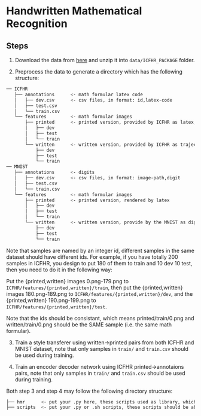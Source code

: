 # Handwritten Mathematical Recognition

## Steps

1. Download the data from [here](http://www.isical.ac.in/~crohme/ICFHR_package.zip) and unzip it into `data/ICFHR_PACKAGE` folder.

2. Preprocess the data to generate a directory which has the following structure:

```bash
── ICFHR 
   ├── annotations      <- math formular latex code
   │   ├── dev.csv      <- csv files, in format: id,latex-code
   │   ├── test.csv
   │   └── train.csv
   └── features         <- math formular images
       ├── printed      <- printed version, provided by ICFHR as latex, should be rendered by latex.
       │   ├── dev
       │   ├── test
       │   └── train
       └── written      <- written version, provided by ICFHR as trajectory, should be rendered by some scripts.
           ├── dev
           ├── test
           └── train
── MNIST 
   ├── annotations      <- digits
   │   ├── dev.csv      <- csv files, in format: image-path,digit
   │   ├── test.csv
   │   └── train.csv
   └── features         <- math formular images
       ├── printed      <- printed version, rendered by latex
       │   ├── dev
       │   ├── test
       │   └── train
       └── written      <- written version, provide by the MNIST as digit, should be rendered by latex.
           ├── dev
           ├── test
           └── train
```

Note that samples are named by an integer id, different samples in the same dataset should have different ids. 
For example, if you have totally 200 samples in ICFHR, you design to put 180 of them to train and 10 dev 10 test, then you need to do it in the following way:

Put the {printed,written} images 0.png-179.png to `ICFHR/features/{printed,written}/train`, 
then put the {printed,written} images 180.png-189.png to `ICFHR/features/{printed,written}/dev`,
and the {printed,written} 190.png-199.png to `ICFHR/features/{printed,written}/test`.

Note that the ids should be consistant, which means printed/train/0.png and written/train/0.png should be the SAME sample (i.e. the same math formular).


3. Train a style transferer using written->printed pairs from both ICFHR and MNIST dataset, note that only samples in `train/` and `train.csv` should be used during training. 

4. Train an encoder decoder network using ICFHR printed->annotaions pairs, note that only samples in `train/` and `train.csv` should be used during training.

Both step 3 and step 4 may follow the following directory structure:

```bash
├── hmr      <- put your .py here, these scripts used as library, which are not executable directly, e.g. `data_utils.py`, `seq2seq.py`, etc.
├── scripts  <- put your .py or .sh scripts, these scripts should be able to executable directly, e.g. `train_gan.sh`, `process_data.py`, etc.
```
